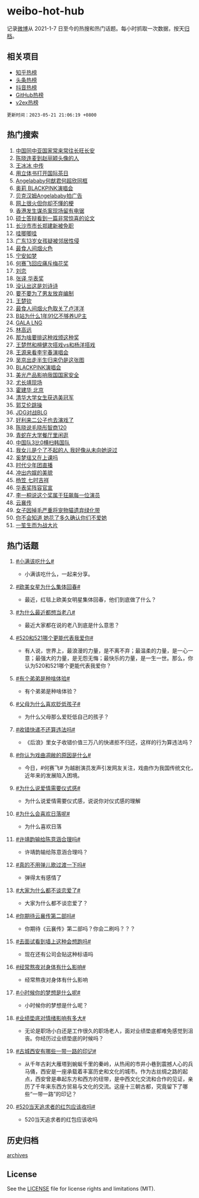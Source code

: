 # weibo-hot-hub

记录[微博](https://www.weibo.com)从 2021-1-7 日至今的热搜和热门话题。每小时抓取一次数据，按天[归档](archives)。

## 相关项目

- [知乎热榜](https://github.com/lonnyzhang423/zhihu-hot-hub)
- [头条热榜](https://github.com/lonnyzhang423/toutiao-hot-hub)
- [抖音热榜](https://github.com/lonnyzhang423/douyin-hot-hub)
- [GitHub热榜](https://github.com/lonnyzhang423/github-hot-hub)
- [v2ex热榜](https://github.com/lonnyzhang423/v2ex-hot-hub)


`更新时间：2023-05-21 21:06:19 +0800`

## 热门搜索

1. [中国同中亚国家常来常往长旺长安](https://m.weibo.cn/search?containerid=100103type%3D1%26t%3D10%26q%3D%23%E4%B8%AD%E5%9B%BD%E5%90%8C%E4%B8%AD%E4%BA%9A%E5%9B%BD%E5%AE%B6%E5%B8%B8%E6%9D%A5%E5%B8%B8%E5%BE%80%E9%95%BF%E6%97%BA%E9%95%BF%E5%AE%89%23&stream_entry_id=51&isnewpage=1&extparam=seat%3D1%26pos%3D0%26c_type%3D51%26filter_type%3Drealtimehot%26cate%3D10103%26dgr%3D0%26stream_entry_id%3D51%26display_time%3D1684674378%26pre_seqid%3D16846743785660179024&luicode=10000011&lfid=106003type%253D25%2526t%253D3%2526disable_hot%253D1%2526filter_type%253Drealtimehot)
1. [陈晓连麦到赵丽颖头像的人](https://m.weibo.cn/search?containerid=100103type%3D1%26t%3D10%26q%3D%23%E9%99%88%E6%99%93%E8%BF%9E%E9%BA%A6%E5%88%B0%E8%B5%B5%E4%B8%BD%E9%A2%96%E5%A4%B4%E5%83%8F%E7%9A%84%E4%BA%BA%23&stream_entry_id=31&isnewpage=1&extparam=seat%3D1%26band_rank%3D1%26realpos%3D1%26cate%3D5001%26dgr%3D0%26filter_type%3Drealtimehot%26pos%3D0%26c_type%3D31%26stream_entry_id%3D31%26q%3D%2523%25E9%2599%2588%25E6%2599%2593%25E8%25BF%259E%25E9%25BA%25A6%25E5%2588%25B0%25E8%25B5%25B5%25E4%25B8%25BD%25E9%25A2%2596%25E5%25A4%25B4%25E5%2583%258F%25E7%259A%2584%25E4%25BA%25BA%2523%26flag%3D1%26lcate%3D5001%26display_time%3D1684674378%26pre_seqid%3D16846743785660179024&luicode=10000011&lfid=106003type%253D25%2526t%253D3%2526disable_hot%253D1%2526filter_type%253Drealtimehot)
1. [王冰冰 中传](https://m.weibo.cn/search?containerid=100103type%3D1%26t%3D10%26q%3D%E7%8E%8B%E5%86%B0%E5%86%B0+%E4%B8%AD%E4%BC%A0&stream_entry_id=31&isnewpage=1&extparam=seat%3D1%26band_rank%3D2%26realpos%3D2%26cate%3D5001%26dgr%3D0%26filter_type%3Drealtimehot%26pos%3D1%26c_type%3D31%26stream_entry_id%3D31%26q%3D%25E7%258E%258B%25E5%2586%25B0%25E5%2586%25B0%2520%25E4%25B8%25AD%25E4%25BC%25A0%26flag%3D2%26lcate%3D5001%26display_time%3D1684674378%26pre_seqid%3D16846743785660179024&luicode=10000011&lfid=106003type%253D25%2526t%253D3%2526disable_hot%253D1%2526filter_type%253Drealtimehot)
1. [用立体书打开国际茶日](https://m.weibo.cn/search?containerid=100103type%3D1%26t%3D10%26q%3D%23%E7%94%A8%E7%AB%8B%E4%BD%93%E4%B9%A6%E6%89%93%E5%BC%80%E5%9B%BD%E9%99%85%E8%8C%B6%E6%97%A5%23&stream_entry_id=31&isnewpage=1&extparam=seat%3D1%26band_rank%3D3%26realpos%3D3%26cate%3D5001%26dgr%3D0%26filter_type%3Drealtimehot%26pos%3D2%26c_type%3D31%26stream_entry_id%3D31%26q%3D%2523%25E7%2594%25A8%25E7%25AB%258B%25E4%25BD%2593%25E4%25B9%25A6%25E6%2589%2593%25E5%25BC%2580%25E5%259B%25BD%25E9%2599%2585%25E8%258C%25B6%25E6%2597%25A5%2523%26flag%3D1%26lcate%3D5001%26display_time%3D1684674378%26pre_seqid%3D16846743785660179024&luicode=10000011&lfid=106003type%253D25%2526t%253D3%2526disable_hot%253D1%2526filter_type%253Drealtimehot)
1. [Angelababy何猷君何超欣同框](https://m.weibo.cn/search?containerid=100103type%3D1%26t%3D10%26q%3D%23Angelababy%E4%BD%95%E7%8C%B7%E5%90%9B%E4%BD%95%E8%B6%85%E6%AC%A3%E5%90%8C%E6%A1%86%23&stream_entry_id=31&isnewpage=1&extparam=seat%3D1%26band_rank%3D4%26realpos%3D4%26cate%3D5001%26dgr%3D0%26filter_type%3Drealtimehot%26pos%3D3%26c_type%3D31%26stream_entry_id%3D31%26q%3D%2523Angelababy%25E4%25BD%2595%25E7%258C%25B7%25E5%2590%259B%25E4%25BD%2595%25E8%25B6%2585%25E6%25AC%25A3%25E5%2590%258C%25E6%25A1%2586%2523%26flag%3D2%26lcate%3D5001%26display_time%3D1684674378%26pre_seqid%3D16846743785660179024&luicode=10000011&lfid=106003type%253D25%2526t%253D3%2526disable_hot%253D1%2526filter_type%253Drealtimehot)
1. [奥莉 BLACKPINK演唱会](https://m.weibo.cn/search?containerid=100103type%3D1%26t%3D10%26q%3D%E5%A5%A5%E8%8E%89+BLACKPINK%E6%BC%94%E5%94%B1%E4%BC%9A&stream_entry_id=31&isnewpage=1&extparam=seat%3D1%26band_rank%3D5%26realpos%3D5%26cate%3D5001%26dgr%3D0%26filter_type%3Drealtimehot%26pos%3D4%26c_type%3D31%26stream_entry_id%3D31%26q%3D%25E5%25A5%25A5%25E8%258E%2589%2520BLACKPINK%25E6%25BC%2594%25E5%2594%25B1%25E4%25BC%259A%26flag%3D1%26lcate%3D5001%26display_time%3D1684674378%26pre_seqid%3D16846743785660179024&luicode=10000011&lfid=106003type%253D25%2526t%253D3%2526disable_hot%253D1%2526filter_type%253Drealtimehot)
1. [贝克汉姆Angelababy拍广告](https://m.weibo.cn/search?containerid=100103type%3D1%26t%3D10%26q%3D%23%E8%B4%9D%E5%85%8B%E6%B1%89%E5%A7%86Angelababy%E6%8B%8D%E5%B9%BF%E5%91%8A%23&stream_entry_id=31&isnewpage=1&extparam=seat%3D1%26band_rank%3D6%26realpos%3D6%26cate%3D5001%26dgr%3D0%26filter_type%3Drealtimehot%26pos%3D5%26c_type%3D31%26stream_entry_id%3D31%26q%3D%2523%25E8%25B4%259D%25E5%2585%258B%25E6%25B1%2589%25E5%25A7%2586Angelababy%25E6%258B%258D%25E5%25B9%25BF%25E5%2591%258A%2523%26flag%3D1%26lcate%3D5001%26display_time%3D1684674378%26pre_seqid%3D16846743785660179024&luicode=10000011&lfid=106003type%253D25%2526t%253D3%2526disable_hot%253D1%2526filter_type%253Drealtimehot)
1. [网上很火但你却不懂的梗](https://m.weibo.cn/search?containerid=100103type%3D1%26t%3D10%26q%3D%23%E7%BD%91%E4%B8%8A%E5%BE%88%E7%81%AB%E4%BD%86%E4%BD%A0%E5%8D%B4%E4%B8%8D%E6%87%82%E7%9A%84%E6%A2%97%23&stream_entry_id=31&isnewpage=1&extparam=seat%3D1%26band_rank%3D7%26realpos%3D7%26cate%3D5001%26dgr%3D0%26filter_type%3Drealtimehot%26pos%3D6%26c_type%3D31%26stream_entry_id%3D31%26q%3D%2523%25E7%25BD%2591%25E4%25B8%258A%25E5%25BE%2588%25E7%2581%25AB%25E4%25BD%2586%25E4%25BD%25A0%25E5%258D%25B4%25E4%25B8%258D%25E6%2587%2582%25E7%259A%2584%25E6%25A2%2597%2523%26flag%3D0%26lcate%3D5001%26display_time%3D1684674378%26pre_seqid%3D16846743785660179024&luicode=10000011&lfid=106003type%253D25%2526t%253D3%2526disable_hot%253D1%2526filter_type%253Drealtimehot)
1. [香港发生谋杀案现场留有电锯](https://m.weibo.cn/search?containerid=100103type%3D1%26t%3D10%26q%3D%23%E9%A6%99%E6%B8%AF%E5%8F%91%E7%94%9F%E8%B0%8B%E6%9D%80%E6%A1%88%E7%8E%B0%E5%9C%BA%E7%95%99%E6%9C%89%E7%94%B5%E9%94%AF%23&stream_entry_id=31&isnewpage=1&extparam=seat%3D1%26band_rank%3D8%26realpos%3D8%26cate%3D5001%26dgr%3D0%26filter_type%3Drealtimehot%26pos%3D7%26c_type%3D31%26stream_entry_id%3D31%26q%3D%2523%25E9%25A6%2599%25E6%25B8%25AF%25E5%258F%2591%25E7%2594%259F%25E8%25B0%258B%25E6%259D%2580%25E6%25A1%2588%25E7%258E%25B0%25E5%259C%25BA%25E7%2595%2599%25E6%259C%2589%25E7%2594%25B5%25E9%2594%25AF%2523%26flag%3D2%26lcate%3D5001%26display_time%3D1684674378%26pre_seqid%3D16846743785660179024&luicode=10000011&lfid=106003type%253D25%2526t%253D3%2526disable_hot%253D1%2526filter_type%253Drealtimehot)
1. [硕士答辩看到一篇非常惊喜的论文](https://m.weibo.cn/search?containerid=100103type%3D1%26t%3D10%26q%3D%E7%A1%95%E5%A3%AB%E7%AD%94%E8%BE%A9%E7%9C%8B%E5%88%B0%E4%B8%80%E7%AF%87%E9%9D%9E%E5%B8%B8%E6%83%8A%E5%96%9C%E7%9A%84%E8%AE%BA%E6%96%87&stream_entry_id=31&isnewpage=1&extparam=seat%3D1%26band_rank%3D9%26realpos%3D9%26cate%3D5001%26dgr%3D0%26filter_type%3Drealtimehot%26pos%3D8%26c_type%3D31%26stream_entry_id%3D31%26q%3D%25E7%25A1%2595%25E5%25A3%25AB%25E7%25AD%2594%25E8%25BE%25A9%25E7%259C%258B%25E5%2588%25B0%25E4%25B8%2580%25E7%25AF%2587%25E9%259D%259E%25E5%25B8%25B8%25E6%2583%258A%25E5%2596%259C%25E7%259A%2584%25E8%25AE%25BA%25E6%2596%2587%26flag%3D0%26lcate%3D5001%26display_time%3D1684674378%26pre_seqid%3D16846743785660179024&luicode=10000011&lfid=106003type%253D25%2526t%253D3%2526disable_hot%253D1%2526filter_type%253Drealtimehot)
1. [长沙市市长郑建新被免职](https://m.weibo.cn/search?containerid=100103type%3D1%26t%3D10%26q%3D%23%E9%95%BF%E6%B2%99%E5%B8%82%E5%B8%82%E9%95%BF%E9%83%91%E5%BB%BA%E6%96%B0%E8%A2%AB%E5%85%8D%E8%81%8C%23&stream_entry_id=31&isnewpage=1&extparam=seat%3D1%26band_rank%3D10%26realpos%3D10%26cate%3D5001%26dgr%3D0%26filter_type%3Drealtimehot%26pos%3D9%26c_type%3D31%26stream_entry_id%3D31%26q%3D%2523%25E9%2595%25BF%25E6%25B2%2599%25E5%25B8%2582%25E5%25B8%2582%25E9%2595%25BF%25E9%2583%2591%25E5%25BB%25BA%25E6%2596%25B0%25E8%25A2%25AB%25E5%2585%258D%25E8%2581%258C%2523%26flag%3D0%26lcate%3D5001%26display_time%3D1684674378%26pre_seqid%3D16846743785660179024&luicode=10000011&lfid=106003type%253D25%2526t%253D3%2526disable_hot%253D1%2526filter_type%253Drealtimehot)
1. [哇唧唧哇](https://m.weibo.cn/search?containerid=100103type%3D1%26t%3D10%26q%3D%E5%93%87%E5%94%A7%E5%94%A7%E5%93%87&stream_entry_id=31&isnewpage=1&extparam=seat%3D1%26band_rank%3D11%26realpos%3D11%26cate%3D5001%26dgr%3D0%26filter_type%3Drealtimehot%26pos%3D10%26c_type%3D31%26stream_entry_id%3D31%26q%3D%25E5%2593%2587%25E5%2594%25A7%25E5%2594%25A7%25E5%2593%2587%26flag%3D1%26lcate%3D5001%26display_time%3D1684674378%26pre_seqid%3D16846743785660179024&luicode=10000011&lfid=106003type%253D25%2526t%253D3%2526disable_hot%253D1%2526filter_type%253Drealtimehot)
1. [广东13岁女孩疑被邻居性侵](https://m.weibo.cn/search?containerid=100103type%3D1%26t%3D10%26q%3D%23%E5%B9%BF%E4%B8%9C13%E5%B2%81%E5%A5%B3%E5%AD%A9%E7%96%91%E8%A2%AB%E9%82%BB%E5%B1%85%E6%80%A7%E4%BE%B5%23&stream_entry_id=31&isnewpage=1&extparam=seat%3D1%26band_rank%3D12%26realpos%3D12%26cate%3D5001%26dgr%3D0%26filter_type%3Drealtimehot%26pos%3D11%26c_type%3D31%26stream_entry_id%3D31%26q%3D%2523%25E5%25B9%25BF%25E4%25B8%259C13%25E5%25B2%2581%25E5%25A5%25B3%25E5%25AD%25A9%25E7%2596%2591%25E8%25A2%25AB%25E9%2582%25BB%25E5%25B1%2585%25E6%2580%25A7%25E4%25BE%25B5%2523%26flag%3D2%26lcate%3D5001%26display_time%3D1684674378%26pre_seqid%3D16846743785660179024&luicode=10000011&lfid=106003type%253D25%2526t%253D3%2526disable_hot%253D1%2526filter_type%253Drealtimehot)
1. [最食人间烟火色](https://m.weibo.cn/search?containerid=100103type%3D1%26t%3D10%26q%3D%E6%9C%80%E9%A3%9F%E4%BA%BA%E9%97%B4%E7%83%9F%E7%81%AB%E8%89%B2&stream_entry_id=31&isnewpage=1&extparam=seat%3D1%26band_rank%3D13%26realpos%3D13%26cate%3D5001%26dgr%3D0%26filter_type%3Drealtimehot%26pos%3D12%26c_type%3D31%26stream_entry_id%3D31%26q%3D%25E6%259C%2580%25E9%25A3%259F%25E4%25BA%25BA%25E9%2597%25B4%25E7%2583%259F%25E7%2581%25AB%25E8%2589%25B2%26flag%3D1%26lcate%3D5001%26display_time%3D1684674378%26pre_seqid%3D16846743785660179024&luicode=10000011&lfid=106003type%253D25%2526t%253D3%2526disable_hot%253D1%2526filter_type%253Drealtimehot)
1. [宁安如梦](https://m.weibo.cn/search?containerid=100103type%3D1%26t%3D10%26q%3D%E5%AE%81%E5%AE%89%E5%A6%82%E6%A2%A6&stream_entry_id=31&isnewpage=1&extparam=seat%3D1%26band_rank%3D14%26realpos%3D14%26cate%3D5001%26dgr%3D0%26filter_type%3Drealtimehot%26pos%3D13%26c_type%3D31%26stream_entry_id%3D31%26q%3D%25E5%25AE%2581%25E5%25AE%2589%25E5%25A6%2582%25E6%25A2%25A6%26flag%3D1%26lcate%3D5001%26display_time%3D1684674378%26pre_seqid%3D16846743785660179024&luicode=10000011&lfid=106003type%253D25%2526t%253D3%2526disable_hot%253D1%2526filter_type%253Drealtimehot)
1. [何赛飞回应痛斥梅花奖](https://m.weibo.cn/search?containerid=100103type%3D1%26t%3D10%26q%3D%23%E4%BD%95%E8%B5%9B%E9%A3%9E%E5%9B%9E%E5%BA%94%E7%97%9B%E6%96%A5%E6%A2%85%E8%8A%B1%E5%A5%96%23&stream_entry_id=31&isnewpage=1&extparam=seat%3D1%26band_rank%3D15%26realpos%3D15%26cate%3D5001%26dgr%3D0%26filter_type%3Drealtimehot%26pos%3D14%26c_type%3D31%26stream_entry_id%3D31%26q%3D%2523%25E4%25BD%2595%25E8%25B5%259B%25E9%25A3%259E%25E5%259B%259E%25E5%25BA%2594%25E7%2597%259B%25E6%2596%25A5%25E6%25A2%2585%25E8%258A%25B1%25E5%25A5%2596%2523%26flag%3D1%26lcate%3D5001%26display_time%3D1684674378%26pre_seqid%3D16846743785660179024&luicode=10000011&lfid=106003type%253D25%2526t%253D3%2526disable_hot%253D1%2526filter_type%253Drealtimehot)
1. [刘恋](https://m.weibo.cn/search?containerid=100103type%3D1%26t%3D10%26q%3D%E5%88%98%E6%81%8B&stream_entry_id=31&isnewpage=1&extparam=seat%3D1%26band_rank%3D16%26realpos%3D16%26cate%3D5001%26dgr%3D0%26filter_type%3Drealtimehot%26pos%3D15%26c_type%3D31%26stream_entry_id%3D31%26q%3D%25E5%2588%2598%25E6%2581%258B%26flag%3D2%26lcate%3D5001%26display_time%3D1684674378%26pre_seqid%3D16846743785660179024&luicode=10000011&lfid=106003type%253D25%2526t%253D3%2526disable_hot%253D1%2526filter_type%253Drealtimehot)
1. [张译 华表奖](https://m.weibo.cn/search?containerid=100103type%3D1%26t%3D10%26q%3D%E5%BC%A0%E8%AF%91+%E5%8D%8E%E8%A1%A8%E5%A5%96&stream_entry_id=31&isnewpage=1&extparam=seat%3D1%26band_rank%3D17%26realpos%3D17%26cate%3D5001%26dgr%3D0%26filter_type%3Drealtimehot%26pos%3D16%26c_type%3D31%26stream_entry_id%3D31%26q%3D%25E5%25BC%25A0%25E8%25AF%2591%2520%25E5%258D%258E%25E8%25A1%25A8%25E5%25A5%2596%26flag%3D1%26lcate%3D5001%26display_time%3D1684674378%26pre_seqid%3D16846743785660179024&luicode=10000011&lfid=106003type%253D25%2526t%253D3%2526disable_hot%253D1%2526filter_type%253Drealtimehot)
1. [没认出这是刘诗诗](https://m.weibo.cn/search?containerid=100103type%3D1%26t%3D10%26q%3D%23%E6%B2%A1%E8%AE%A4%E5%87%BA%E8%BF%99%E6%98%AF%E5%88%98%E8%AF%97%E8%AF%97%23&stream_entry_id=31&isnewpage=1&extparam=seat%3D1%26band_rank%3D18%26realpos%3D18%26cate%3D5001%26dgr%3D0%26filter_type%3Drealtimehot%26pos%3D17%26c_type%3D31%26stream_entry_id%3D31%26q%3D%2523%25E6%25B2%25A1%25E8%25AE%25A4%25E5%2587%25BA%25E8%25BF%2599%25E6%2598%25AF%25E5%2588%2598%25E8%25AF%2597%25E8%25AF%2597%2523%26flag%3D0%26lcate%3D5001%26display_time%3D1684674378%26pre_seqid%3D16846743785660179024&luicode=10000011&lfid=106003type%253D25%2526t%253D3%2526disable_hot%253D1%2526filter_type%253Drealtimehot)
1. [要不要为了男友放弃编制](https://m.weibo.cn/search?containerid=100103type%3D1%26t%3D10%26q%3D%23%E8%A6%81%E4%B8%8D%E8%A6%81%E4%B8%BA%E4%BA%86%E7%94%B7%E5%8F%8B%E6%94%BE%E5%BC%83%E7%BC%96%E5%88%B6%23&stream_entry_id=31&isnewpage=1&extparam=seat%3D1%26band_rank%3D19%26realpos%3D19%26cate%3D5001%26dgr%3D0%26filter_type%3Drealtimehot%26pos%3D18%26c_type%3D31%26stream_entry_id%3D31%26q%3D%2523%25E8%25A6%2581%25E4%25B8%258D%25E8%25A6%2581%25E4%25B8%25BA%25E4%25BA%2586%25E7%2594%25B7%25E5%258F%258B%25E6%2594%25BE%25E5%25BC%2583%25E7%25BC%2596%25E5%2588%25B6%2523%26flag%3D0%26lcate%3D5001%26display_time%3D1684674378%26pre_seqid%3D16846743785660179024&luicode=10000011&lfid=106003type%253D25%2526t%253D3%2526disable_hot%253D1%2526filter_type%253Drealtimehot)
1. [王楚钦](https://m.weibo.cn/search?containerid=100103type%3D1%26t%3D10%26q%3D%E7%8E%8B%E6%A5%9A%E9%92%A6&stream_entry_id=31&isnewpage=1&extparam=seat%3D1%26band_rank%3D20%26realpos%3D20%26cate%3D5001%26dgr%3D0%26filter_type%3Drealtimehot%26pos%3D19%26c_type%3D31%26stream_entry_id%3D31%26q%3D%25E7%258E%258B%25E6%25A5%259A%25E9%2592%25A6%26flag%3D0%26lcate%3D5001%26display_time%3D1684674378%26pre_seqid%3D16846743785660179024&luicode=10000011&lfid=106003type%253D25%2526t%253D3%2526disable_hot%253D1%2526filter_type%253Drealtimehot)
1. [最食人间烟火色取关了卢洋洋](https://m.weibo.cn/search?containerid=100103type%3D1%26t%3D10%26q%3D%23%E6%9C%80%E9%A3%9F%E4%BA%BA%E9%97%B4%E7%83%9F%E7%81%AB%E8%89%B2%E5%8F%96%E5%85%B3%E4%BA%86%E5%8D%A2%E6%B4%8B%E6%B4%8B%23&stream_entry_id=31&isnewpage=1&extparam=seat%3D1%26band_rank%3D21%26realpos%3D21%26cate%3D5001%26dgr%3D0%26filter_type%3Drealtimehot%26pos%3D20%26c_type%3D31%26stream_entry_id%3D31%26q%3D%2523%25E6%259C%2580%25E9%25A3%259F%25E4%25BA%25BA%25E9%2597%25B4%25E7%2583%259F%25E7%2581%25AB%25E8%2589%25B2%25E5%258F%2596%25E5%2585%25B3%25E4%25BA%2586%25E5%258D%25A2%25E6%25B4%258B%25E6%25B4%258B%2523%26flag%3D1%26lcate%3D5001%26display_time%3D1684674378%26pre_seqid%3D16846743785660179024&luicode=10000011&lfid=106003type%253D25%2526t%253D3%2526disable_hot%253D1%2526filter_type%253Drealtimehot)
1. [B站为什么1年91亿不够养UP主](https://m.weibo.cn/search?containerid=100103type%3D1%26t%3D10%26q%3D%23B%E7%AB%99%E4%B8%BA%E4%BB%80%E4%B9%881%E5%B9%B491%E4%BA%BF%E4%B8%8D%E5%A4%9F%E5%85%BBUP%E4%B8%BB%23&stream_entry_id=31&isnewpage=1&extparam=seat%3D1%26band_rank%3D22%26realpos%3D22%26cate%3D5001%26dgr%3D0%26filter_type%3Drealtimehot%26pos%3D21%26c_type%3D31%26stream_entry_id%3D31%26q%3D%2523B%25E7%25AB%2599%25E4%25B8%25BA%25E4%25BB%2580%25E4%25B9%25881%25E5%25B9%25B491%25E4%25BA%25BF%25E4%25B8%258D%25E5%25A4%259F%25E5%2585%25BBUP%25E4%25B8%25BB%2523%26flag%3D0%26lcate%3D5001%26display_time%3D1684674378%26pre_seqid%3D16846743785660179024&luicode=10000011&lfid=106003type%253D25%2526t%253D3%2526disable_hot%253D1%2526filter_type%253Drealtimehot)
1. [GALA LNG](https://m.weibo.cn/search?containerid=100103type%3D1%26t%3D10%26q%3DGALA+LNG&stream_entry_id=31&isnewpage=1&extparam=seat%3D1%26band_rank%3D23%26realpos%3D23%26cate%3D5001%26dgr%3D0%26filter_type%3Drealtimehot%26pos%3D22%26c_type%3D31%26stream_entry_id%3D31%26q%3DGALA%2520LNG%26flag%3D0%26lcate%3D5001%26display_time%3D1684674378%26pre_seqid%3D16846743785660179024&luicode=10000011&lfid=106003type%253D25%2526t%253D3%2526disable_hot%253D1%2526filter_type%253Drealtimehot)
1. [林高远](https://m.weibo.cn/search?containerid=100103type%3D1%26t%3D10%26q%3D%E6%9E%97%E9%AB%98%E8%BF%9C&stream_entry_id=31&isnewpage=1&extparam=seat%3D1%26band_rank%3D24%26realpos%3D24%26cate%3D5001%26dgr%3D0%26filter_type%3Drealtimehot%26pos%3D23%26c_type%3D31%26stream_entry_id%3D31%26q%3D%25E6%259E%2597%25E9%25AB%2598%25E8%25BF%259C%26flag%3D1%26lcate%3D5001%26display_time%3D1684674378%26pre_seqid%3D16846743785660179024&luicode=10000011&lfid=106003type%253D25%2526t%253D3%2526disable_hot%253D1%2526filter_type%253Drealtimehot)
1. [那为啥要排这种戏颁这种奖](https://m.weibo.cn/search?containerid=100103type%3D1%26t%3D10%26q%3D%E9%82%A3%E4%B8%BA%E5%95%A5%E8%A6%81%E6%8E%92%E8%BF%99%E7%A7%8D%E6%88%8F%E9%A2%81%E8%BF%99%E7%A7%8D%E5%A5%96&stream_entry_id=31&isnewpage=1&extparam=seat%3D1%26band_rank%3D25%26realpos%3D25%26cate%3D5001%26dgr%3D0%26filter_type%3Drealtimehot%26pos%3D24%26c_type%3D31%26stream_entry_id%3D31%26q%3D%25E9%2582%25A3%25E4%25B8%25BA%25E5%2595%25A5%25E8%25A6%2581%25E6%258E%2592%25E8%25BF%2599%25E7%25A7%258D%25E6%2588%258F%25E9%25A2%2581%25E8%25BF%2599%25E7%25A7%258D%25E5%25A5%2596%26flag%3D0%26lcate%3D5001%26display_time%3D1684674378%26pre_seqid%3D16846743785660179024&luicode=10000011&lfid=106003type%253D25%2526t%253D3%2526disable_hot%253D1%2526filter_type%253Drealtimehot)
1. [王楚然和檀健次搭戏vs和杨洋搭戏](https://m.weibo.cn/search?containerid=100103type%3D1%26t%3D10%26q%3D%23%E7%8E%8B%E6%A5%9A%E7%84%B6%E5%92%8C%E6%AA%80%E5%81%A5%E6%AC%A1%E6%90%AD%E6%88%8Fvs%E5%92%8C%E6%9D%A8%E6%B4%8B%E6%90%AD%E6%88%8F%23&stream_entry_id=31&isnewpage=1&extparam=seat%3D1%26band_rank%3D26%26realpos%3D26%26cate%3D5001%26dgr%3D0%26filter_type%3Drealtimehot%26pos%3D25%26c_type%3D31%26stream_entry_id%3D31%26q%3D%2523%25E7%258E%258B%25E6%25A5%259A%25E7%2584%25B6%25E5%2592%258C%25E6%25AA%2580%25E5%2581%25A5%25E6%25AC%25A1%25E6%2590%25AD%25E6%2588%258Fvs%25E5%2592%258C%25E6%259D%25A8%25E6%25B4%258B%25E6%2590%25AD%25E6%2588%258F%2523%26flag%3D1%26lcate%3D5001%26display_time%3D1684674378%26pre_seqid%3D16846743785660179024&luicode=10000011&lfid=106003type%253D25%2526t%253D3%2526disable_hot%253D1%2526filter_type%253Drealtimehot)
1. [王源来看李宇春演唱会](https://m.weibo.cn/search?containerid=100103type%3D1%26t%3D10%26q%3D%23%E7%8E%8B%E6%BA%90%E6%9D%A5%E7%9C%8B%E6%9D%8E%E5%AE%87%E6%98%A5%E6%BC%94%E5%94%B1%E4%BC%9A%23&stream_entry_id=31&isnewpage=1&extparam=seat%3D1%26band_rank%3D27%26realpos%3D27%26cate%3D5001%26dgr%3D0%26filter_type%3Drealtimehot%26pos%3D26%26c_type%3D31%26stream_entry_id%3D31%26q%3D%2523%25E7%258E%258B%25E6%25BA%2590%25E6%259D%25A5%25E7%259C%258B%25E6%259D%258E%25E5%25AE%2587%25E6%2598%25A5%25E6%25BC%2594%25E5%2594%25B1%25E4%25BC%259A%2523%26flag%3D1%26lcate%3D5001%26display_time%3D1684674378%26pre_seqid%3D16846743785660179024&luicode=10000011&lfid=106003type%253D25%2526t%253D3%2526disable_hot%253D1%2526filter_type%253Drealtimehot)
1. [吴京出走半生归来仍是这张图](https://m.weibo.cn/search?containerid=100103type%3D1%26t%3D10%26q%3D%23%E5%90%B4%E4%BA%AC%E5%87%BA%E8%B5%B0%E5%8D%8A%E7%94%9F%E5%BD%92%E6%9D%A5%E4%BB%8D%E6%98%AF%E8%BF%99%E5%BC%A0%E5%9B%BE%23&stream_entry_id=31&isnewpage=1&extparam=seat%3D1%26band_rank%3D28%26realpos%3D28%26cate%3D5001%26dgr%3D0%26filter_type%3Drealtimehot%26pos%3D27%26c_type%3D31%26stream_entry_id%3D31%26q%3D%2523%25E5%2590%25B4%25E4%25BA%25AC%25E5%2587%25BA%25E8%25B5%25B0%25E5%258D%258A%25E7%2594%259F%25E5%25BD%2592%25E6%259D%25A5%25E4%25BB%258D%25E6%2598%25AF%25E8%25BF%2599%25E5%25BC%25A0%25E5%259B%25BE%2523%26flag%3D1%26lcate%3D5001%26display_time%3D1684674378%26pre_seqid%3D16846743785660179024&luicode=10000011&lfid=106003type%253D25%2526t%253D3%2526disable_hot%253D1%2526filter_type%253Drealtimehot)
1. [BLACKPINK演唱会](https://m.weibo.cn/search?containerid=100103type%3D1%26t%3D10%26q%3DBLACKPINK%E6%BC%94%E5%94%B1%E4%BC%9A&stream_entry_id=31&isnewpage=1&extparam=seat%3D1%26band_rank%3D29%26realpos%3D29%26cate%3D5001%26dgr%3D0%26filter_type%3Drealtimehot%26pos%3D28%26c_type%3D31%26stream_entry_id%3D31%26q%3DBLACKPINK%25E6%25BC%2594%25E5%2594%25B1%25E4%25BC%259A%26flag%3D1%26lcate%3D5001%26display_time%3D1684674378%26pre_seqid%3D16846743785660179024&luicode=10000011&lfid=106003type%253D25%2526t%253D3%2526disable_hot%253D1%2526filter_type%253Drealtimehot)
1. [美光产品影响我国国家安全](https://m.weibo.cn/search?containerid=100103type%3D1%26t%3D10%26q%3D%23%E7%BE%8E%E5%85%89%E4%BA%A7%E5%93%81%E5%BD%B1%E5%93%8D%E6%88%91%E5%9B%BD%E5%9B%BD%E5%AE%B6%E5%AE%89%E5%85%A8%23&stream_entry_id=31&isnewpage=1&extparam=seat%3D1%26band_rank%3D30%26realpos%3D30%26cate%3D5001%26dgr%3D0%26filter_type%3Drealtimehot%26pos%3D29%26c_type%3D31%26stream_entry_id%3D31%26q%3D%2523%25E7%25BE%258E%25E5%2585%2589%25E4%25BA%25A7%25E5%2593%2581%25E5%25BD%25B1%25E5%2593%258D%25E6%2588%2591%25E5%259B%25BD%25E5%259B%25BD%25E5%25AE%25B6%25E5%25AE%2589%25E5%2585%25A8%2523%26flag%3D1%26lcate%3D5001%26display_time%3D1684674378%26pre_seqid%3D16846743785660179024&luicode=10000011&lfid=106003type%253D25%2526t%253D3%2526disable_hot%253D1%2526filter_type%253Drealtimehot)
1. [尤长靖现场](https://m.weibo.cn/search?containerid=100103type%3D1%26t%3D10%26q%3D%E5%B0%A4%E9%95%BF%E9%9D%96%E7%8E%B0%E5%9C%BA&stream_entry_id=31&isnewpage=1&extparam=seat%3D1%26band_rank%3D31%26realpos%3D31%26cate%3D5001%26dgr%3D0%26filter_type%3Drealtimehot%26pos%3D30%26c_type%3D31%26stream_entry_id%3D31%26q%3D%25E5%25B0%25A4%25E9%2595%25BF%25E9%259D%2596%25E7%258E%25B0%25E5%259C%25BA%26flag%3D1%26lcate%3D5001%26display_time%3D1684674378%26pre_seqid%3D16846743785660179024&luicode=10000011&lfid=106003type%253D25%2526t%253D3%2526disable_hot%253D1%2526filter_type%253Drealtimehot)
1. [霍建华 北京](https://m.weibo.cn/search?containerid=100103type%3D1%26t%3D10%26q%3D%E9%9C%8D%E5%BB%BA%E5%8D%8E+%E5%8C%97%E4%BA%AC&stream_entry_id=31&isnewpage=1&extparam=seat%3D1%26band_rank%3D32%26realpos%3D32%26cate%3D5001%26dgr%3D0%26filter_type%3Drealtimehot%26pos%3D31%26c_type%3D31%26stream_entry_id%3D31%26q%3D%25E9%259C%258D%25E5%25BB%25BA%25E5%258D%258E%2520%25E5%258C%2597%25E4%25BA%25AC%26flag%3D0%26lcate%3D5001%26display_time%3D1684674378%26pre_seqid%3D16846743785660179024&luicode=10000011&lfid=106003type%253D25%2526t%253D3%2526disable_hot%253D1%2526filter_type%253Drealtimehot)
1. [清华大学女生获选美冠军](https://m.weibo.cn/search?containerid=100103type%3D1%26t%3D10%26q%3D%23%E6%B8%85%E5%8D%8E%E5%A4%A7%E5%AD%A6%E5%A5%B3%E7%94%9F%E8%8E%B7%E9%80%89%E7%BE%8E%E5%86%A0%E5%86%9B%23&stream_entry_id=31&isnewpage=1&extparam=seat%3D1%26band_rank%3D33%26realpos%3D33%26cate%3D5001%26dgr%3D0%26filter_type%3Drealtimehot%26pos%3D32%26c_type%3D31%26stream_entry_id%3D31%26q%3D%2523%25E6%25B8%2585%25E5%258D%258E%25E5%25A4%25A7%25E5%25AD%25A6%25E5%25A5%25B3%25E7%2594%259F%25E8%258E%25B7%25E9%2580%2589%25E7%25BE%258E%25E5%2586%25A0%25E5%2586%259B%2523%26flag%3D0%26lcate%3D5001%26display_time%3D1684674378%26pre_seqid%3D16846743785660179024&luicode=10000011&lfid=106003type%253D25%2526t%253D3%2526disable_hot%253D1%2526filter_type%253Drealtimehot)
1. [郭艾伦跳操](https://m.weibo.cn/search?containerid=100103type%3D1%26t%3D10%26q%3D%E9%83%AD%E8%89%BE%E4%BC%A6%E8%B7%B3%E6%93%8D&stream_entry_id=31&isnewpage=1&extparam=seat%3D1%26band_rank%3D34%26realpos%3D34%26cate%3D5001%26dgr%3D0%26filter_type%3Drealtimehot%26pos%3D33%26c_type%3D31%26stream_entry_id%3D31%26q%3D%25E9%2583%25AD%25E8%2589%25BE%25E4%25BC%25A6%25E8%25B7%25B3%25E6%2593%258D%26flag%3D1%26lcate%3D5001%26display_time%3D1684674378%26pre_seqid%3D16846743785660179024&luicode=10000011&lfid=106003type%253D25%2526t%253D3%2526disable_hot%253D1%2526filter_type%253Drealtimehot)
1. [JDG对战BLG](https://m.weibo.cn/search?containerid=100103type%3D1%26t%3D10%26q%3D%23JDG%E5%AF%B9%E6%88%98BLG%23&stream_entry_id=31&isnewpage=1&extparam=seat%3D1%26band_rank%3D35%26realpos%3D35%26cate%3D5001%26dgr%3D0%26filter_type%3Drealtimehot%26pos%3D34%26c_type%3D31%26stream_entry_id%3D31%26q%3D%2523JDG%25E5%25AF%25B9%25E6%2588%2598BLG%2523%26flag%3D0%26lcate%3D5001%26display_time%3D1684674378%26pre_seqid%3D16846743785660179024&luicode=10000011&lfid=106003type%253D25%2526t%253D3%2526disable_hot%253D1%2526filter_type%253Drealtimehot)
1. [好利来二公子也去演戏了](https://m.weibo.cn/search?containerid=100103type%3D1%26t%3D10%26q%3D%23%E5%A5%BD%E5%88%A9%E6%9D%A5%E4%BA%8C%E5%85%AC%E5%AD%90%E4%B9%9F%E5%8E%BB%E6%BC%94%E6%88%8F%E4%BA%86%23&stream_entry_id=31&isnewpage=1&extparam=seat%3D1%26band_rank%3D36%26realpos%3D36%26cate%3D5001%26dgr%3D0%26filter_type%3Drealtimehot%26pos%3D35%26c_type%3D31%26stream_entry_id%3D31%26q%3D%2523%25E5%25A5%25BD%25E5%2588%25A9%25E6%259D%25A5%25E4%25BA%258C%25E5%2585%25AC%25E5%25AD%2590%25E4%25B9%259F%25E5%258E%25BB%25E6%25BC%2594%25E6%2588%258F%25E4%25BA%2586%2523%26flag%3D0%26lcate%3D5001%26display_time%3D1684674378%26pre_seqid%3D16846743785660179024&luicode=10000011&lfid=106003type%253D25%2526t%253D3%2526disable_hot%253D1%2526filter_type%253Drealtimehot)
1. [陈晓说毛晓彤智商120](https://m.weibo.cn/search?containerid=100103type%3D1%26t%3D10%26q%3D%23%E9%99%88%E6%99%93%E8%AF%B4%E6%AF%9B%E6%99%93%E5%BD%A4%E6%99%BA%E5%95%86120%23&stream_entry_id=31&isnewpage=1&extparam=seat%3D1%26band_rank%3D37%26realpos%3D37%26cate%3D5001%26dgr%3D0%26filter_type%3Drealtimehot%26pos%3D36%26c_type%3D31%26stream_entry_id%3D31%26q%3D%2523%25E9%2599%2588%25E6%2599%2593%25E8%25AF%25B4%25E6%25AF%259B%25E6%2599%2593%25E5%25BD%25A4%25E6%2599%25BA%25E5%2595%2586120%2523%26flag%3D1%26lcate%3D5001%26display_time%3D1684674378%26pre_seqid%3D16846743785660179024&luicode=10000011&lfid=106003type%253D25%2526t%253D3%2526disable_hot%253D1%2526filter_type%253Drealtimehot)
1. [青蛇在大学餐厅里闲逛](https://m.weibo.cn/search?containerid=100103type%3D1%26t%3D10%26q%3D%23%E9%9D%92%E8%9B%87%E5%9C%A8%E5%A4%A7%E5%AD%A6%E9%A4%90%E5%8E%85%E9%87%8C%E9%97%B2%E9%80%9B%23&stream_entry_id=31&isnewpage=1&extparam=seat%3D1%26band_rank%3D38%26realpos%3D38%26cate%3D5001%26dgr%3D0%26filter_type%3Drealtimehot%26pos%3D37%26c_type%3D31%26stream_entry_id%3D31%26q%3D%2523%25E9%259D%2592%25E8%259B%2587%25E5%259C%25A8%25E5%25A4%25A7%25E5%25AD%25A6%25E9%25A4%2590%25E5%258E%2585%25E9%2587%258C%25E9%2597%25B2%25E9%2580%259B%2523%26flag%3D0%26lcate%3D5001%26display_time%3D1684674378%26pre_seqid%3D16846743785660179024&luicode=10000011&lfid=106003type%253D25%2526t%253D3%2526disable_hot%253D1%2526filter_type%253Drealtimehot)
1. [中国队3比0横扫韩国队](https://m.weibo.cn/search?containerid=100103type%3D1%26t%3D10%26q%3D%23%E4%B8%AD%E5%9B%BD%E9%98%9F3%E6%AF%940%E6%A8%AA%E6%89%AB%E9%9F%A9%E5%9B%BD%E9%98%9F%23&stream_entry_id=31&isnewpage=1&extparam=seat%3D1%26band_rank%3D39%26realpos%3D39%26cate%3D5001%26dgr%3D0%26filter_type%3Drealtimehot%26pos%3D38%26c_type%3D31%26stream_entry_id%3D31%26q%3D%2523%25E4%25B8%25AD%25E5%259B%25BD%25E9%2598%259F3%25E6%25AF%25940%25E6%25A8%25AA%25E6%2589%25AB%25E9%259F%25A9%25E5%259B%25BD%25E9%2598%259F%2523%26flag%3D0%26lcate%3D5001%26display_time%3D1684674378%26pre_seqid%3D16846743785660179024&luicode=10000011&lfid=106003type%253D25%2526t%253D3%2526disable_hot%253D1%2526filter_type%253Drealtimehot)
1. [我女儿是个了不起的人 我好像从未向她说过](https://m.weibo.cn/search?containerid=100103type%3D1%26t%3D10%26q%3D%E6%88%91%E5%A5%B3%E5%84%BF%E6%98%AF%E4%B8%AA%E4%BA%86%E4%B8%8D%E8%B5%B7%E7%9A%84%E4%BA%BA+%E6%88%91%E5%A5%BD%E5%83%8F%E4%BB%8E%E6%9C%AA%E5%90%91%E5%A5%B9%E8%AF%B4%E8%BF%87&stream_entry_id=31&isnewpage=1&extparam=seat%3D1%26band_rank%3D40%26realpos%3D40%26cate%3D5001%26dgr%3D0%26filter_type%3Drealtimehot%26pos%3D39%26c_type%3D31%26stream_entry_id%3D31%26q%3D%25E6%2588%2591%25E5%25A5%25B3%25E5%2584%25BF%25E6%2598%25AF%25E4%25B8%25AA%25E4%25BA%2586%25E4%25B8%258D%25E8%25B5%25B7%25E7%259A%2584%25E4%25BA%25BA%2520%25E6%2588%2591%25E5%25A5%25BD%25E5%2583%258F%25E4%25BB%258E%25E6%259C%25AA%25E5%2590%2591%25E5%25A5%25B9%25E8%25AF%25B4%25E8%25BF%2587%26flag%3D0%26lcate%3D5001%26display_time%3D1684674378%26pre_seqid%3D16846743785660179024&luicode=10000011&lfid=106003type%253D25%2526t%253D3%2526disable_hot%253D1%2526filter_type%253Drealtimehot)
1. [奚梦瑶又在上课吗](https://m.weibo.cn/search?containerid=100103type%3D1%26t%3D10%26q%3D%23%E5%A5%9A%E6%A2%A6%E7%91%B6%E5%8F%88%E5%9C%A8%E4%B8%8A%E8%AF%BE%E5%90%97%23&stream_entry_id=31&isnewpage=1&extparam=seat%3D1%26band_rank%3D41%26realpos%3D41%26cate%3D5001%26dgr%3D0%26filter_type%3Drealtimehot%26pos%3D40%26c_type%3D31%26stream_entry_id%3D31%26q%3D%2523%25E5%25A5%259A%25E6%25A2%25A6%25E7%2591%25B6%25E5%258F%2588%25E5%259C%25A8%25E4%25B8%258A%25E8%25AF%25BE%25E5%2590%2597%2523%26flag%3D0%26lcate%3D5001%26display_time%3D1684674378%26pre_seqid%3D16846743785660179024&luicode=10000011&lfid=106003type%253D25%2526t%253D3%2526disable_hot%253D1%2526filter_type%253Drealtimehot)
1. [时代少年团直播](https://m.weibo.cn/search?containerid=100103type%3D1%26t%3D10%26q%3D%E6%97%B6%E4%BB%A3%E5%B0%91%E5%B9%B4%E5%9B%A2%E7%9B%B4%E6%92%AD&stream_entry_id=31&isnewpage=1&extparam=seat%3D1%26band_rank%3D42%26realpos%3D42%26cate%3D5001%26dgr%3D0%26filter_type%3Drealtimehot%26pos%3D41%26c_type%3D31%26stream_entry_id%3D31%26q%3D%25E6%2597%25B6%25E4%25BB%25A3%25E5%25B0%2591%25E5%25B9%25B4%25E5%259B%25A2%25E7%259B%25B4%25E6%2592%25AD%26flag%3D1%26lcate%3D5001%26display_time%3D1684674378%26pre_seqid%3D16846743785660179024&luicode=10000011&lfid=106003type%253D25%2526t%253D3%2526disable_hot%253D1%2526filter_type%253Drealtimehot)
1. [冲出内娱的美貌](https://m.weibo.cn/search?containerid=100103type%3D1%26t%3D10%26q%3D%23%E5%86%B2%E5%87%BA%E5%86%85%E5%A8%B1%E7%9A%84%E7%BE%8E%E8%B2%8C%23&stream_entry_id=31&isnewpage=1&extparam=seat%3D1%26band_rank%3D43%26realpos%3D43%26cate%3D5001%26dgr%3D0%26filter_type%3Drealtimehot%26pos%3D42%26c_type%3D31%26stream_entry_id%3D31%26q%3D%2523%25E5%2586%25B2%25E5%2587%25BA%25E5%2586%2585%25E5%25A8%25B1%25E7%259A%2584%25E7%25BE%258E%25E8%25B2%258C%2523%26flag%3D0%26lcate%3D5001%26display_time%3D1684674378%26pre_seqid%3D16846743785660179024&luicode=10000011&lfid=106003type%253D25%2526t%253D3%2526disable_hot%253D1%2526filter_type%253Drealtimehot)
1. [杨笠 七时吉祥](https://m.weibo.cn/search?containerid=100103type%3D1%26t%3D10%26q%3D%E6%9D%A8%E7%AC%A0+%E4%B8%83%E6%97%B6%E5%90%89%E7%A5%A5&stream_entry_id=31&isnewpage=1&extparam=seat%3D1%26band_rank%3D44%26realpos%3D44%26cate%3D5001%26dgr%3D0%26filter_type%3Drealtimehot%26pos%3D43%26c_type%3D31%26stream_entry_id%3D31%26q%3D%25E6%259D%25A8%25E7%25AC%25A0%2520%25E4%25B8%2583%25E6%2597%25B6%25E5%2590%2589%25E7%25A5%25A5%26flag%3D0%26lcate%3D5001%26display_time%3D1684674378%26pre_seqid%3D16846743785660179024&luicode=10000011&lfid=106003type%253D25%2526t%253D3%2526disable_hot%253D1%2526filter_type%253Drealtimehot)
1. [华表奖阵容官宣](https://m.weibo.cn/search?containerid=100103type%3D1%26t%3D10%26q%3D%23%E5%8D%8E%E8%A1%A8%E5%A5%96%E9%98%B5%E5%AE%B9%E5%AE%98%E5%AE%A3%23&stream_entry_id=31&isnewpage=1&extparam=seat%3D1%26band_rank%3D45%26realpos%3D45%26cate%3D5001%26dgr%3D0%26filter_type%3Drealtimehot%26pos%3D44%26c_type%3D31%26stream_entry_id%3D31%26q%3D%2523%25E5%258D%258E%25E8%25A1%25A8%25E5%25A5%2596%25E9%2598%25B5%25E5%25AE%25B9%25E5%25AE%2598%25E5%25AE%25A3%2523%26flag%3D0%26lcate%3D5001%26display_time%3D1684674378%26pre_seqid%3D16846743785660179024&luicode=10000011&lfid=106003type%253D25%2526t%253D3%2526disable_hot%253D1%2526filter_type%253Drealtimehot)
1. [李一桐说这个奖属于狂飙每一位演员](https://m.weibo.cn/search?containerid=100103type%3D1%26t%3D10%26q%3D%23%E6%9D%8E%E4%B8%80%E6%A1%90%E8%AF%B4%E8%BF%99%E4%B8%AA%E5%A5%96%E5%B1%9E%E4%BA%8E%E7%8B%82%E9%A3%99%E6%AF%8F%E4%B8%80%E4%BD%8D%E6%BC%94%E5%91%98%23&stream_entry_id=31&isnewpage=1&extparam=seat%3D1%26band_rank%3D46%26realpos%3D46%26cate%3D5001%26dgr%3D0%26filter_type%3Drealtimehot%26pos%3D45%26c_type%3D31%26stream_entry_id%3D31%26q%3D%2523%25E6%259D%258E%25E4%25B8%2580%25E6%25A1%2590%25E8%25AF%25B4%25E8%25BF%2599%25E4%25B8%25AA%25E5%25A5%2596%25E5%25B1%259E%25E4%25BA%258E%25E7%258B%2582%25E9%25A3%2599%25E6%25AF%258F%25E4%25B8%2580%25E4%25BD%258D%25E6%25BC%2594%25E5%2591%2598%2523%26flag%3D0%26lcate%3D5001%26display_time%3D1684674378%26pre_seqid%3D16846743785660179024&luicode=10000011&lfid=106003type%253D25%2526t%253D3%2526disable_hot%253D1%2526filter_type%253Drealtimehot)
1. [云襄传](https://m.weibo.cn/search?containerid=100103type%3D1%26t%3D10%26q%3D%E4%BA%91%E8%A5%84%E4%BC%A0&stream_entry_id=31&isnewpage=1&extparam=seat%3D1%26band_rank%3D47%26realpos%3D47%26cate%3D5001%26dgr%3D0%26filter_type%3Drealtimehot%26pos%3D46%26c_type%3D31%26stream_entry_id%3D31%26q%3D%25E4%25BA%2591%25E8%25A5%2584%25E4%25BC%25A0%26flag%3D1%26lcate%3D5001%26display_time%3D1684674378%26pre_seqid%3D16846743785660179024&luicode=10000011&lfid=106003type%253D25%2526t%253D3%2526disable_hot%253D1%2526filter_type%253Drealtimehot)
1. [女子因掉毛严重将宠物猫遗弃绿化带](https://m.weibo.cn/search?containerid=100103type%3D1%26t%3D10%26q%3D%23%E5%A5%B3%E5%AD%90%E5%9B%A0%E6%8E%89%E6%AF%9B%E4%B8%A5%E9%87%8D%E5%B0%86%E5%AE%A0%E7%89%A9%E7%8C%AB%E9%81%97%E5%BC%83%E7%BB%BF%E5%8C%96%E5%B8%A6%23&stream_entry_id=31&isnewpage=1&extparam=seat%3D1%26band_rank%3D48%26realpos%3D48%26cate%3D5001%26dgr%3D0%26filter_type%3Drealtimehot%26pos%3D47%26c_type%3D31%26stream_entry_id%3D31%26q%3D%2523%25E5%25A5%25B3%25E5%25AD%2590%25E5%259B%25A0%25E6%258E%2589%25E6%25AF%259B%25E4%25B8%25A5%25E9%2587%258D%25E5%25B0%2586%25E5%25AE%25A0%25E7%2589%25A9%25E7%258C%25AB%25E9%2581%2597%25E5%25BC%2583%25E7%25BB%25BF%25E5%258C%2596%25E5%25B8%25A6%2523%26flag%3D1%26lcate%3D5001%26display_time%3D1684674378%26pre_seqid%3D16846743785660179024&luicode=10000011&lfid=106003type%253D25%2526t%253D3%2526disable_hot%253D1%2526filter_type%253Drealtimehot)
1. [你不会知道 她花了多久确认你们不爱她](https://m.weibo.cn/search?containerid=100103type%3D1%26t%3D10%26q%3D%E4%BD%A0%E4%B8%8D%E4%BC%9A%E7%9F%A5%E9%81%93+%E5%A5%B9%E8%8A%B1%E4%BA%86%E5%A4%9A%E4%B9%85%E7%A1%AE%E8%AE%A4%E4%BD%A0%E4%BB%AC%E4%B8%8D%E7%88%B1%E5%A5%B9&stream_entry_id=31&isnewpage=1&extparam=seat%3D1%26band_rank%3D49%26realpos%3D49%26cate%3D5001%26dgr%3D0%26filter_type%3Drealtimehot%26pos%3D48%26c_type%3D31%26stream_entry_id%3D31%26q%3D%25E4%25BD%25A0%25E4%25B8%258D%25E4%25BC%259A%25E7%259F%25A5%25E9%2581%2593%2520%25E5%25A5%25B9%25E8%258A%25B1%25E4%25BA%2586%25E5%25A4%259A%25E4%25B9%2585%25E7%25A1%25AE%25E8%25AE%25A4%25E4%25BD%25A0%25E4%25BB%25AC%25E4%25B8%258D%25E7%2588%25B1%25E5%25A5%25B9%26flag%3D0%26lcate%3D5001%26display_time%3D1684674378%26pre_seqid%3D16846743785660179024&luicode=10000011&lfid=106003type%253D25%2526t%253D3%2526disable_hot%253D1%2526filter_type%253Drealtimehot)
1. [一笙生而为战大片](https://m.weibo.cn/search?containerid=100103type%3D1%26t%3D10%26q%3D%23%E4%B8%80%E7%AC%99%E7%94%9F%E8%80%8C%E4%B8%BA%E6%88%98%E5%A4%A7%E7%89%87%23&stream_entry_id=31&isnewpage=1&extparam=seat%3D1%26band_rank%3D50%26realpos%3D50%26cate%3D5001%26dgr%3D0%26filter_type%3Drealtimehot%26pos%3D49%26c_type%3D31%26stream_entry_id%3D31%26q%3D%2523%25E4%25B8%2580%25E7%25AC%2599%25E7%2594%259F%25E8%2580%258C%25E4%25B8%25BA%25E6%2588%2598%25E5%25A4%25A7%25E7%2589%2587%2523%26flag%3D1%26lcate%3D5001%26display_time%3D1684674378%26pre_seqid%3D16846743785660179024&luicode=10000011&lfid=106003type%253D25%2526t%253D3%2526disable_hot%253D1%2526filter_type%253Drealtimehot)

## 热门话题

1. [#小满该吃什么#](https://m.weibo.cn/search?containerid=231522type%3D1%26t%3D10%26q%3D%23%E5%B0%8F%E6%BB%A1%E8%AF%A5%E5%90%83%E4%BB%80%E4%B9%88%23&stream_entry_id=128&isnewpage=1&extparam=seat%3D1%26c_type%3D128%26pos%3D1-0-0%26cate%3D5004%26unitid%3D1684636616905%26dgr%3D0%26lcate%3D5004%26display_time%3D1684674379%26pre_seqid%3D168467437949702737461&luicode=10000011&lfid=231648_-_4)
    - 小满该吃什么，一起来分享。

1. [#欧美女星为什么集体回春#](https://m.weibo.cn/search?containerid=231522type%3D1%26t%3D10%26q%3D%23%E6%AC%A7%E7%BE%8E%E5%A5%B3%E6%98%9F%E4%B8%BA%E4%BB%80%E4%B9%88%E9%9B%86%E4%BD%93%E5%9B%9E%E6%98%A5%23&stream_entry_id=128&isnewpage=1&extparam=seat%3D1%26c_type%3D128%26pos%3D1-0-1%26cate%3D5004%26unitid%3D1684650415613%26dgr%3D0%26lcate%3D5004%26display_time%3D1684674379%26pre_seqid%3D168467437949702737461&luicode=10000011&lfid=231648_-_4)
    - 最近，红毯上欧美女明星集体回春，他们到底做了什么？

1. [#为什么最近都想当老八#](https://m.weibo.cn/search?containerid=231522type%3D1%26t%3D10%26q%3D%23%E4%B8%BA%E4%BB%80%E4%B9%88%E6%9C%80%E8%BF%91%E9%83%BD%E6%83%B3%E5%BD%93%E8%80%81%E5%85%AB%23&stream_entry_id=128&isnewpage=1&extparam=seat%3D1%26c_type%3D128%26pos%3D1-0-2%26cate%3D5004%26unitid%3D1684660908413%26dgr%3D0%26lcate%3D5004%26display_time%3D1684674379%26pre_seqid%3D168467437949702737461&luicode=10000011&lfid=231648_-_4)
    - 最近大家都在说的老八到底是什么意思？

1. [#520和521哪个更能代表我爱你#](https://m.weibo.cn/search?containerid=231522type%3D1%26t%3D10%26q%3D%23520%E5%92%8C521%E5%93%AA%E4%B8%AA%E6%9B%B4%E8%83%BD%E4%BB%A3%E8%A1%A8%E6%88%91%E7%88%B1%E4%BD%A0%23&stream_entry_id=128&isnewpage=1&extparam=seat%3D1%26c_type%3D128%26pos%3D1-0-3%26cate%3D5004%26unitid%3D1684509488770%26dgr%3D0%26lcate%3D5004%26display_time%3D1684674379%26pre_seqid%3D168467437949702737461&luicode=10000011&lfid=231648_-_4)
    - 有人说，世界上，最浪漫的力量，是不离不弃；最温柔的力量，是一心一意；最强大的力量，是无怨无悔；最快乐的力量，是一生一世。那么，你认为520和521哪个更能代表我爱你？

1. [#有个弟弟是种啥体验#](https://m.weibo.cn/search?containerid=231522type%3D1%26t%3D10%26q%3D%23%E6%9C%89%E4%B8%AA%E5%BC%9F%E5%BC%9F%E6%98%AF%E7%A7%8D%E5%95%A5%E4%BD%93%E9%AA%8C%23&stream_entry_id=128&isnewpage=1&extparam=seat%3D1%26c_type%3D128%26pos%3D1-0-4%26cate%3D5004%26unitid%3D1684668137542%26dgr%3D0%26lcate%3D5004%26display_time%3D1684674379%26pre_seqid%3D168467437949702737461&luicode=10000011&lfid=231648_-_4)
    - 有个弟弟是种啥体验？

1. [#父母为什么喜欢贬低孩子#](https://m.weibo.cn/search?containerid=231522type%3D1%26t%3D10%26q%3D%23%E7%88%B6%E6%AF%8D%E4%B8%BA%E4%BB%80%E4%B9%88%E5%96%9C%E6%AC%A2%E8%B4%AC%E4%BD%8E%E5%AD%A9%E5%AD%90%23&stream_entry_id=128&isnewpage=1&extparam=seat%3D1%26c_type%3D128%26pos%3D1-0-5%26cate%3D5004%26unitid%3D1684669639593%26dgr%3D0%26lcate%3D5004%26display_time%3D1684674379%26pre_seqid%3D168467437949702737461&luicode=10000011&lfid=231648_-_4)
    - 为什么父母那么爱贬低自己的孩子？

1. [#收错快递不还算违法吗#](https://m.weibo.cn/search?containerid=231522type%3D1%26t%3D10%26q%3D%23%E6%94%B6%E9%94%99%E5%BF%AB%E9%80%92%E4%B8%8D%E8%BF%98%E7%AE%97%E8%BF%9D%E6%B3%95%E5%90%97%23&stream_entry_id=128&isnewpage=1&extparam=seat%3D1%26c_type%3D128%26pos%3D1-0-6%26cate%3D5004%26unitid%3D1684673528981%26dgr%3D0%26lcate%3D5004%26display_time%3D1684674379%26pre_seqid%3D168467437949702737461&luicode=10000011&lfid=231648_-_4)
    - 《后浪》里女子收错价值三万八的快递拒不归还，这样的行为算违法吗？

1. [#你认为戏曲凋敝的原因是什么#](https://m.weibo.cn/search?containerid=231522type%3D1%26t%3D10%26q%3D%23%E4%BD%A0%E8%AE%A4%E4%B8%BA%E6%88%8F%E6%9B%B2%E5%87%8B%E6%95%9D%E7%9A%84%E5%8E%9F%E5%9B%A0%E6%98%AF%E4%BB%80%E4%B9%88%23&stream_entry_id=128&isnewpage=1&extparam=seat%3D1%26c_type%3D128%26pos%3D1-0-7%26cate%3D5004%26unitid%3D1684666622708%26dgr%3D0%26lcate%3D5004%26display_time%3D1684674379%26pre_seqid%3D168467437949702737461&luicode=10000011&lfid=231648_-_4)
    - 今日，#何赛飞# 为越剧演员发声引发网友关注，戏曲作为我国传统文化，近年来的发展陷入困境。

1. [#为什么说爱情需要仪式感#](https://m.weibo.cn/search?containerid=231522type%3D1%26t%3D10%26q%3D%23%E4%B8%BA%E4%BB%80%E4%B9%88%E8%AF%B4%E7%88%B1%E6%83%85%E9%9C%80%E8%A6%81%E4%BB%AA%E5%BC%8F%E6%84%9F%23&stream_entry_id=128&isnewpage=1&extparam=seat%3D1%26c_type%3D128%26pos%3D1-0-8%26cate%3D5004%26unitid%3D1684555050167%26dgr%3D0%26lcate%3D5004%26display_time%3D1684674379%26pre_seqid%3D168467437949702737461&luicode=10000011&lfid=231648_-_4)
    - 为什么说爱情需要仪式感，说说你对仪式感的理解

1. [#为什么会喜欢日落呢#](https://m.weibo.cn/search?containerid=231522type%3D1%26t%3D10%26q%3D%23%E4%B8%BA%E4%BB%80%E4%B9%88%E4%BC%9A%E5%96%9C%E6%AC%A2%E6%97%A5%E8%90%BD%E5%91%A2%23&stream_entry_id=128&isnewpage=1&extparam=seat%3D1%26c_type%3D128%26pos%3D1-0-9%26cate%3D5004%26unitid%3D1684661213835%26dgr%3D0%26lcate%3D5004%26display_time%3D1684674379%26pre_seqid%3D168467437949702737461&luicode=10000011&lfid=231648_-_4)
    - 为什么喜欢日落

1. [#许靖韵输给陈意涵合理吗#](https://m.weibo.cn/search?containerid=231522type%3D1%26t%3D10%26q%3D%23%E8%AE%B8%E9%9D%96%E9%9F%B5%E8%BE%93%E7%BB%99%E9%99%88%E6%84%8F%E6%B6%B5%E5%90%88%E7%90%86%E5%90%97%23&stream_entry_id=128&isnewpage=1&extparam=seat%3D1%26c_type%3D128%26pos%3D1-0-10%26cate%3D5004%26unitid%3D1684561653632%26dgr%3D0%26lcate%3D5004%26display_time%3D1684674379%26pre_seqid%3D168467437949702737461&luicode=10000011&lfid=231648_-_4)
    - 许靖韵输给陈意涵合理吗？

1. [#真的不用弹儿歌过渡一下吗#](https://m.weibo.cn/search?containerid=231522type%3D1%26t%3D10%26q%3D%23%E7%9C%9F%E7%9A%84%E4%B8%8D%E7%94%A8%E5%BC%B9%E5%84%BF%E6%AD%8C%E8%BF%87%E6%B8%A1%E4%B8%80%E4%B8%8B%E5%90%97%23&stream_entry_id=128&isnewpage=1&extparam=seat%3D1%26c_type%3D128%26pos%3D1-0-11%26cate%3D5004%26unitid%3D1684667229369%26dgr%3D0%26lcate%3D5004%26display_time%3D1684674379%26pre_seqid%3D168467437949702737461&luicode=10000011&lfid=231648_-_4)
    - 弹得太有感情了

1. [#大家为什么都不谈恋爱了#](https://m.weibo.cn/search?containerid=231522type%3D1%26t%3D10%26q%3D%23%E5%A4%A7%E5%AE%B6%E4%B8%BA%E4%BB%80%E4%B9%88%E9%83%BD%E4%B8%8D%E8%B0%88%E6%81%8B%E7%88%B1%E4%BA%86%23&stream_entry_id=128&isnewpage=1&extparam=seat%3D1%26c_type%3D128%26pos%3D1-0-12%26cate%3D5004%26unitid%3D1684673535503%26dgr%3D0%26lcate%3D5004%26display_time%3D1684674379%26pre_seqid%3D168467437949702737461&luicode=10000011&lfid=231648_-_4)
    - 大家为什么都不谈恋爱了？

1. [#你期待云襄传第二部吗#](https://m.weibo.cn/search?containerid=231522type%3D1%26t%3D10%26q%3D%23%E4%BD%A0%E6%9C%9F%E5%BE%85%E4%BA%91%E8%A5%84%E4%BC%A0%E7%AC%AC%E4%BA%8C%E9%83%A8%E5%90%97%23&stream_entry_id=128&isnewpage=1&extparam=seat%3D1%26c_type%3D128%26pos%3D1-0-13%26cate%3D5004%26unitid%3D1684667233905%26dgr%3D0%26lcate%3D5004%26display_time%3D1684674379%26pre_seqid%3D168467437949702737461&luicode=10000011&lfid=231648_-_4)
    - 你期待《云襄传》第二部吗？你会二刷吗？？？

1. [#去面试看到墙上这种会想跑吗#](https://m.weibo.cn/search?containerid=231522type%3D1%26t%3D10%26q%3D%23%E5%8E%BB%E9%9D%A2%E8%AF%95%E7%9C%8B%E5%88%B0%E5%A2%99%E4%B8%8A%E8%BF%99%E7%A7%8D%E4%BC%9A%E6%83%B3%E8%B7%91%E5%90%97%23&stream_entry_id=128&isnewpage=1&extparam=seat%3D1%26c_type%3D128%26pos%3D1-0-14%26cate%3D5004%26unitid%3D1684670518147%26dgr%3D0%26lcate%3D5004%26display_time%3D1684674379%26pre_seqid%3D168467437949702737461&luicode=10000011&lfid=231648_-_4)
    - 现在还有公司会贴这种标语吗

1. [#经常熬夜对身体有什么影响#](https://m.weibo.cn/search?containerid=231522type%3D1%26t%3D10%26q%3D%23%E7%BB%8F%E5%B8%B8%E7%86%AC%E5%A4%9C%E5%AF%B9%E8%BA%AB%E4%BD%93%E6%9C%89%E4%BB%80%E4%B9%88%E5%BD%B1%E5%93%8D%23&stream_entry_id=128&isnewpage=1&extparam=seat%3D1%26c_type%3D128%26pos%3D1-0-15%26cate%3D5004%26unitid%3D1684672613549%26dgr%3D0%26lcate%3D5004%26display_time%3D1684674379%26pre_seqid%3D168467437949702737461&luicode=10000011&lfid=231648_-_4)
    - 经常熬夜对身体有什么影响

1. [#小时候你的梦想是什么呢#](https://m.weibo.cn/search?containerid=231522type%3D1%26t%3D10%26q%3D%23%E5%B0%8F%E6%97%B6%E5%80%99%E4%BD%A0%E7%9A%84%E6%A2%A6%E6%83%B3%E6%98%AF%E4%BB%80%E4%B9%88%E5%91%A2%23&stream_entry_id=128&isnewpage=1&extparam=seat%3D1%26c_type%3D128%26pos%3D1-0-16%26cate%3D5004%26unitid%3D1684666618652%26dgr%3D0%26lcate%3D5004%26display_time%3D1684674379%26pre_seqid%3D168467437949702737461&luicode=10000011&lfid=231648_-_4)
    - 小时候你的梦想是什么呢？

1. [#业绩垫底对情绪影响有多大#](https://m.weibo.cn/search?containerid=231522type%3D1%26t%3D10%26q%3D%23%E4%B8%9A%E7%BB%A9%E5%9E%AB%E5%BA%95%E5%AF%B9%E6%83%85%E7%BB%AA%E5%BD%B1%E5%93%8D%E6%9C%89%E5%A4%9A%E5%A4%A7%23&stream_entry_id=128&isnewpage=1&extparam=seat%3D1%26c_type%3D128%26pos%3D1-0-17%26cate%3D5004%26unitid%3D1684557454409%26dgr%3D0%26lcate%3D5004%26display_time%3D1684674379%26pre_seqid%3D168467437949702737461&luicode=10000011&lfid=231648_-_4)
    - 无论是职场小白还是工作很久的职场老人，面对业绩垫底都难免感觉到沮丧。你经历过业绩垫底的时候吗？

1. [#古城西安有哪些一带一路的印记#](https://m.weibo.cn/search?containerid=231522type%3D1%26t%3D10%26q%3D%23%E5%8F%A4%E5%9F%8E%E8%A5%BF%E5%AE%89%E6%9C%89%E5%93%AA%E4%BA%9B%E4%B8%80%E5%B8%A6%E4%B8%80%E8%B7%AF%E7%9A%84%E5%8D%B0%E8%AE%B0%23&stream_entry_id=128&isnewpage=1&extparam=seat%3D1%26c_type%3D128%26pos%3D1-0-18%26cate%3D5004%26unitid%3D1684669646047%26dgr%3D0%26lcate%3D5004%26display_time%3D1684674379%26pre_seqid%3D168467437949702737461&luicode=10000011&lfid=231648_-_4)
    - 从千年古刹大雁塔到蜿蜒千里的秦岭，从热闹的市井小巷到震撼人心的兵马俑，西安是一座承载着丰富历史和文化的城市。作为古丝绸之路的起点，西安曾是串起东方和西方的纽带，是中西文化交流和合作的见证，亲历了千年来东西方贸易与文化的交流。这座十三朝古都，究竟留下了哪些“一带一路”的印记？

1. [#520当天追求者的红包应该收吗#](https://m.weibo.cn/search?containerid=231522type%3D1%26t%3D10%26q%3D%23520%E5%BD%93%E5%A4%A9%E8%BF%BD%E6%B1%82%E8%80%85%E7%9A%84%E7%BA%A2%E5%8C%85%E5%BA%94%E8%AF%A5%E6%94%B6%E5%90%97%23&stream_entry_id=128&isnewpage=1&extparam=seat%3D1%26c_type%3D128%26pos%3D1-0-19%26cate%3D5004%26unitid%3D1684555058171%26dgr%3D0%26lcate%3D5004%26display_time%3D1684674379%26pre_seqid%3D168467437949702737461&luicode=10000011&lfid=231648_-_4)
    - 520当天追求者的红包应该收吗


## 历史归档

[archives](archives)

## License

See the [LICENSE](LICENSE) file for license rights and limitations (MIT).
